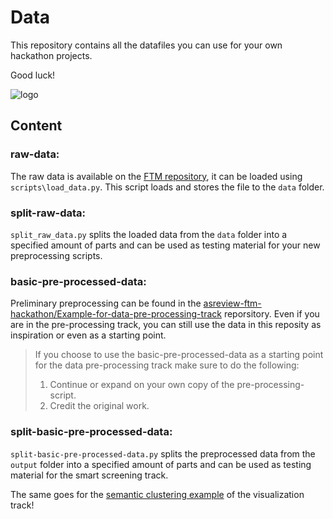 # Data
This repository contains all the datafiles you can use for your own hackathon
projects.

Good luck!

![logo](https://upload.wikimedia.org/wikipedia/commons/2/20/Rubber_duck.svg
"Ducky")

## Content

### raw-data:
The raw data is available on the [FTM repository](https://github.com/ftmnl/asr),
it can be loaded using `scripts\load_data.py`. This script loads and stores the
file to the `data` folder. 

### split-raw-data:
`split_raw_data.py` splits the loaded data from the `data` folder into a
specified amount of parts and can be used as testing material for your new
preprocessing scripts.

### basic-pre-processed-data:
Preliminary preprocessing can be found in the
[asreview-ftm-hackathon/Example-for-data-pre-processing-track](https://github.com/asreview-ftm-hackathon/Example-for-data-pre-processing-track)
reporsitory. Even if you are in the pre-processing track, you can still use the
data in this reposity as inspiration or even as a starting point. 

> If you choose to use the basic-pre-processed-data as a starting point for the
>  data pre-processing track make sure to do the following:
> 1. Continue or expand on your own copy of the pre-processing-script.
> 2. Credit the original work.

### split-basic-pre-processed-data:
`split-basic-pre-processed-data.py` splits the preprocessed data from the
`output` folder into a specified amount of parts and can be used as testing
material for the smart screening track.

The same goes for the [semantic clustering example](https://github.com/asreview-ftm-hackathon/Example-for-visualization-track)
of the visualization track!